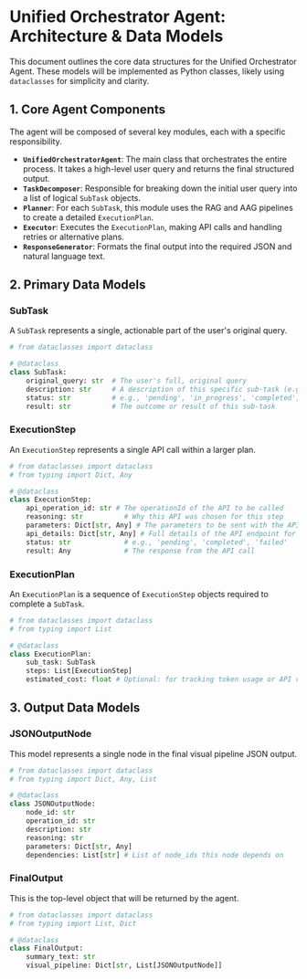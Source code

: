 # Unified Orchestrator Agent: Architecture & Data Models

This document outlines the core data structures for the Unified Orchestrator Agent. These models will be implemented as Python classes, likely using `dataclasses` for simplicity and clarity.

## 1. Core Agent Components

The agent will be composed of several key modules, each with a specific responsibility.

-   **`UnifiedOrchestratorAgent`**: The main class that orchestrates the entire process. It takes a high-level user query and returns the final structured output.
-   **`TaskDecomposer`**: Responsible for breaking down the initial user query into a list of logical `SubTask` objects.
-   **`Planner`**: For each `SubTask`, this module uses the RAG and AAG pipelines to create a detailed `ExecutionPlan`.
-   **`Executor`**: Executes the `ExecutionPlan`, making API calls and handling retries or alternative plans.
-   **`ResponseGenerator`**: Formats the final output into the required JSON and natural language text.

## 2. Primary Data Models

### SubTask

A `SubTask` represents a single, actionable part of the user's original query.

```python
# from dataclasses import dataclass

# @dataclass
class SubTask:
    original_query: str  # The user's full, original query
    description: str     # A description of this specific sub-task (e.g., "Create a new user named 'John Doe'")
    status: str          # e.g., 'pending', 'in_progress', 'completed', 'failed'
    result: str          # The outcome or result of this sub-task
```

### ExecutionStep

An `ExecutionStep` represents a single API call within a larger plan.

```python
# from dataclasses import dataclass
# from typing import Dict, Any

# @dataclass
class ExecutionStep:
    api_operation_id: str # The operationId of the API to be called
    reasoning: str          # Why this API was chosen for this step
    parameters: Dict[str, Any] # The parameters to be sent with the API call
    api_details: Dict[str, Any] # Full details of the API endpoint for context
    status: str             # e.g., 'pending', 'completed', 'failed'
    result: Any             # The response from the API call
```

### ExecutionPlan

An `ExecutionPlan` is a sequence of `ExecutionStep` objects required to complete a `SubTask`.

```python
# from dataclasses import dataclass
# from typing import List

# @dataclass
class ExecutionPlan:
    sub_task: SubTask
    steps: List[ExecutionStep]
    estimated_cost: float # Optional: for tracking token usage or API costs
```

## 3. Output Data Models

### JSONOutputNode

This model represents a single node in the final visual pipeline JSON output.

```python
# from dataclasses import dataclass
# from typing import Dict, Any, List

# @dataclass
class JSONOutputNode:
    node_id: str
    operation_id: str
    description: str
    reasoning: str
    parameters: Dict[str, Any]
    dependencies: List[str] # List of node_ids this node depends on
```

### FinalOutput

This is the top-level object that will be returned by the agent.

```python
# from dataclasses import dataclass
# from typing import List, Dict

# @dataclass
class FinalOutput:
    summary_text: str
    visual_pipeline: Dict[str, List[JSONOutputNode]]